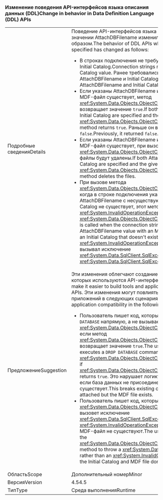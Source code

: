 ### <a name="change-in-behavior-in-data-definition-language-ddl-apis"></a><span data-ttu-id="39eb5-101">Изменение поведения API-интерфейсов языка описания данных (DDL)</span><span class="sxs-lookup"><span data-stu-id="39eb5-101">Change in behavior in Data Definition Language (DDL) APIs</span></span>

|   |   |
|---|---|
|<span data-ttu-id="39eb5-102">Подробные сведения</span><span class="sxs-lookup"><span data-stu-id="39eb5-102">Details</span></span>|<span data-ttu-id="39eb5-103">Поведение API-интерфейсов языка DDL при заданном значении AttachDBFilename изменилось следующим образом.</span><span class="sxs-lookup"><span data-stu-id="39eb5-103">The behavior of DDL APIs when AttachDBFilename is specified has changed as follows:</span></span><ul><li><span data-ttu-id="39eb5-104">В строках подключения не требуется указывать значение Initial Catalog.</span><span class="sxs-lookup"><span data-stu-id="39eb5-104">Connection strings need not specify an Initial Catalog value.</span></span> <span data-ttu-id="39eb5-105">Ранее требовались оба значения — AttachDBFilename и Initial Catalog.</span><span class="sxs-lookup"><span data-stu-id="39eb5-105">Previously, both AttachDBFilename and Initial Catalog were required.</span></span></li><li><span data-ttu-id="39eb5-106">Если указаны AttachDBFilename и Initial Catalog и данный MDF-файл существует, метод <xref:System.Data.Objects.ObjectContext.DatabaseExists%2A> возвращает значение <code>true</code>.</span><span class="sxs-lookup"><span data-stu-id="39eb5-106">If both AttachDBFilename and Initial Catalog are specified and the given MDF file exists, the <xref:System.Data.Objects.ObjectContext.DatabaseExists%2A> method returns <code>true</code>.</span></span> <span data-ttu-id="39eb5-107">Раньше он возвращал значение <code>false</code>.</span><span class="sxs-lookup"><span data-stu-id="39eb5-107">Previously, it returned <code>false</code>.</span></span></li><li><span data-ttu-id="39eb5-108">Если указаны AttachDBFilename и Initial Catalog и данный MDF-файл существует, при вызове метода <xref:System.Data.Objects.ObjectContext.DeleteDatabase%2A> файлы будут удалены.</span><span class="sxs-lookup"><span data-stu-id="39eb5-108">If both AttachDBFilename and Initial Catalog are specified and the given MDF file exists, calling the <xref:System.Data.Objects.ObjectContext.DeleteDatabase%2A> method deletes the files.</span></span></li><li><span data-ttu-id="39eb5-109">При вызове метода <xref:System.Data.Objects.ObjectContext.DeleteDatabase%2A>, когда в строке подключения указано значение AttachDBFilename с несуществующим MDF-файлом и Initial Catalog не существует, этот метод вызывает исключение <xref:System.InvalidOperationException>.</span><span class="sxs-lookup"><span data-stu-id="39eb5-109">If <xref:System.Data.Objects.ObjectContext.DeleteDatabase%2A> is called when the connection string specifies an AttachDBFilename value with an MDF that doesn't exist and an Initial Catalog that doesn't exist, the method throws an <xref:System.InvalidOperationException> exception.</span></span> <span data-ttu-id="39eb5-110">Раньше он вызывал исключение <xref:System.Data.SqlClient.SqlException>.</span><span class="sxs-lookup"><span data-stu-id="39eb5-110">Previously, it threw a <xref:System.Data.SqlClient.SqlException> exception.</span></span></li></ul>|
|<span data-ttu-id="39eb5-111">Предложение</span><span class="sxs-lookup"><span data-stu-id="39eb5-111">Suggestion</span></span>|<span data-ttu-id="39eb5-112">Эти изменения облегчают создание средств и приложений, в которых используются API-интерфейсы DDL.</span><span class="sxs-lookup"><span data-stu-id="39eb5-112">These changes make it easier to build tools and applications that use the DDL APIs.</span></span> <span data-ttu-id="39eb5-113">Эти изменения могут повлиять на совместимость приложений в следующих сценариях:</span><span class="sxs-lookup"><span data-stu-id="39eb5-113">These changes can affect application compatibility in the following scenarios:</span></span><ul><li><span data-ttu-id="39eb5-114">Пользователь пишет код, который выполняет команду <code>DROP DATABASE</code> напрямую, а не вызывает метод <xref:System.Data.Objects.ObjectContext.DeleteDatabase%2A>, если метод <xref:System.Data.Objects.ObjectContext.DatabaseExists%2A> возвращает значение <code>true</code>.</span><span class="sxs-lookup"><span data-stu-id="39eb5-114">The user writes code that executes a <code>DROP DATABASE</code> command directly instead of calling <xref:System.Data.Objects.ObjectContext.DeleteDatabase%2A> if <xref:System.Data.Objects.ObjectContext.DatabaseExists%2A> returns <code>true</code>.</span></span> <span data-ttu-id="39eb5-115">Это нарушает логику существующего кода, если база данных не присоединена, но MDF-файл существует.</span><span class="sxs-lookup"><span data-stu-id="39eb5-115">This breaks existing code If the database is not attached but the MDF file exists.</span></span></li><li><span data-ttu-id="39eb5-116">Пользователь пишет код, который ожидает, что метод <xref:System.Data.Objects.ObjectContext.DeleteDatabase%2A> вызовет исключение <xref:System.Data.SqlClient.SqlException>, а не <xref:System.InvalidOperationException>, когда Initial Catalog и MDF-файл не существуют.</span><span class="sxs-lookup"><span data-stu-id="39eb5-116">The user writes code that expects the <xref:System.Data.Objects.ObjectContext.DeleteDatabase%2A> method to throw a <xref:System.Data.SqlClient.SqlException> rather than an <xref:System.InvalidOperationException> when the Initial Catalog and MDF file don't exist.</span></span></li></ul>|
|<span data-ttu-id="39eb5-117">Область</span><span class="sxs-lookup"><span data-stu-id="39eb5-117">Scope</span></span>|<span data-ttu-id="39eb5-118">Дополнительный номер</span><span class="sxs-lookup"><span data-stu-id="39eb5-118">Minor</span></span>|
|<span data-ttu-id="39eb5-119">Версия</span><span class="sxs-lookup"><span data-stu-id="39eb5-119">Version</span></span>|<span data-ttu-id="39eb5-120">4.5</span><span class="sxs-lookup"><span data-stu-id="39eb5-120">4.5</span></span>|
|<span data-ttu-id="39eb5-121">Тип</span><span class="sxs-lookup"><span data-stu-id="39eb5-121">Type</span></span>|<span data-ttu-id="39eb5-122">Среда выполнения</span><span class="sxs-lookup"><span data-stu-id="39eb5-122">Runtime</span></span>|

